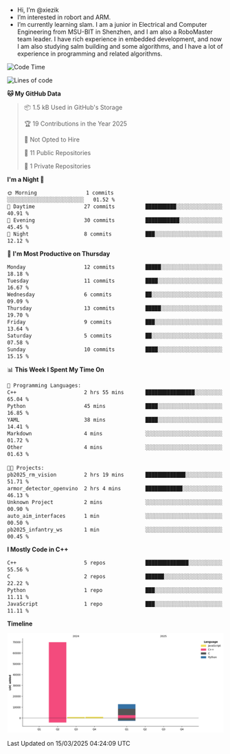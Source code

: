 -  Hi, I’m @xiezik
-  I’m interested in robort and ARM.
-  I’m currently learning slam.
I am a junior in Electrical and Computer Engineering from MSU-BIT in Shenzhen, and I am also a RoboMaster team leader.
I have rich experience in embedded development, and now I am also studying salm building and some algorithms, and I have a lot of experience in programming and related algorithms.

<!---
xiezik/xiezik is a ✨ special ✨ repository because its `README.md` (this file) appears on your GitHub profile.
You can click the Preview link to take a look at your changes.
--->


<!--START_SECTION:waka-->
![Code Time](http://img.shields.io/badge/Code%20Time-106%20hrs%208%20mins-blue)

![Lines of code](https://img.shields.io/badge/From%20Hello%20World%20I%27ve%20Written-84.3%20thousand%20lines%20of%20code-blue)

**🐱 My GitHub Data** 

> 📦 1.5 kB Used in GitHub's Storage 
 > 
> 🏆 19 Contributions in the Year 2025
 > 
> 🚫 Not Opted to Hire
 > 
> 📜 11 Public Repositories 
 > 
> 🔑 1 Private Repositories 
 > 
**I'm a Night 🦉** 

```text
🌞 Morning                1 commits           ░░░░░░░░░░░░░░░░░░░░░░░░░   01.52 % 
🌆 Daytime                27 commits          ██████████░░░░░░░░░░░░░░░   40.91 % 
🌃 Evening                30 commits          ███████████░░░░░░░░░░░░░░   45.45 % 
🌙 Night                  8 commits           ███░░░░░░░░░░░░░░░░░░░░░░   12.12 % 
```
📅 **I'm Most Productive on Thursday** 

```text
Monday                   12 commits          █████░░░░░░░░░░░░░░░░░░░░   18.18 % 
Tuesday                  11 commits          ████░░░░░░░░░░░░░░░░░░░░░   16.67 % 
Wednesday                6 commits           ██░░░░░░░░░░░░░░░░░░░░░░░   09.09 % 
Thursday                 13 commits          █████░░░░░░░░░░░░░░░░░░░░   19.70 % 
Friday                   9 commits           ███░░░░░░░░░░░░░░░░░░░░░░   13.64 % 
Saturday                 5 commits           ██░░░░░░░░░░░░░░░░░░░░░░░   07.58 % 
Sunday                   10 commits          ████░░░░░░░░░░░░░░░░░░░░░   15.15 % 
```


📊 **This Week I Spent My Time On** 

```text
💬 Programming Languages: 
C++                      2 hrs 55 mins       ████████████████░░░░░░░░░   65.04 % 
Python                   45 mins             ████░░░░░░░░░░░░░░░░░░░░░   16.85 % 
YAML                     38 mins             ████░░░░░░░░░░░░░░░░░░░░░   14.41 % 
Markdown                 4 mins              ░░░░░░░░░░░░░░░░░░░░░░░░░   01.72 % 
Other                    4 mins              ░░░░░░░░░░░░░░░░░░░░░░░░░   01.63 % 

🐱‍💻 Projects: 
pb2025_rm_vision         2 hrs 19 mins       █████████████░░░░░░░░░░░░   51.71 % 
armor_detector_openvino  2 hrs 4 mins        ████████████░░░░░░░░░░░░░   46.13 % 
Unknown Project          2 mins              ░░░░░░░░░░░░░░░░░░░░░░░░░   00.90 % 
auto_aim_interfaces      1 min               ░░░░░░░░░░░░░░░░░░░░░░░░░   00.50 % 
pb2025_infantry_ws       1 min               ░░░░░░░░░░░░░░░░░░░░░░░░░   00.45 % 
```

**I Mostly Code in C++** 

```text
C++                      5 repos             ██████████████░░░░░░░░░░░   55.56 % 
C                        2 repos             ██████░░░░░░░░░░░░░░░░░░░   22.22 % 
Python                   1 repo              ███░░░░░░░░░░░░░░░░░░░░░░   11.11 % 
JavaScript               1 repo              ███░░░░░░░░░░░░░░░░░░░░░░   11.11 % 
```



**Timeline**

![Lines of Code chart](https://raw.githubusercontent.com/xiezik/xiezik/main/assets/bar_graph.png)


 Last Updated on 15/03/2025 04:24:09 UTC
<!--END_SECTION:waka-->

<!--
**LihanChen2004/LihanChen2004** is a ✨ _special_ ✨ repository because its `README.md` (this file) appears on your GitHub profile.

Here are some ideas to get you started:

- 🔭 I’m currently working on ...
- 🌱 I’m currently learning ...
- 👯 I’m looking to collaborate on ...
- 🤔 I’m looking for help with ...
- 💬 Ask me about ...
- 📫 How to reach me: ...
- 😄 Pronouns: ...
- ⚡ Fun fact: ...
-->
